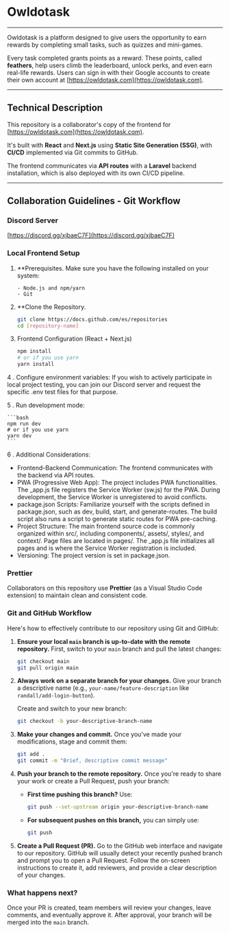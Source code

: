 # Owldotask

---

Owldotask is a platform designed to give users the opportunity to earn rewards
by completing small tasks, such as quizzes and mini-games.

Every task completed grants points as a reward. These points, called
**feathers**, help users climb the leaderboard, unlock perks, and even earn
real-life rewards. Users can sign in with their Google accounts to create their
own account at [https://owldotask.com](https://owldotask.com).

---

## Technical Description

This repository is a collaborator's copy of the frontend for
[https://owldotask.com](https://owldotask.com).

It's built with **React** and **Next.js** using **Static Site Generation
(SSG)**, with **CI/CD** implemented via Git commits to GitHub.

The frontend communicates via **API routes** with a **Laravel** backend
installation, which is also deployed with its own CI/CD pipeline.

---

## Collaboration Guidelines - Git Workflow

### Discord Server

[https://discord.gg/xjbaeC7F](https://discord.gg/xjbaeC7F)

### Local Frontend Setup

1.  **Prerequisites. Make sure you have the following installed on your system:

		- Node.js and npm/yarn
		- Git

2.  **Clone the Repository.

    ```bash
    git clone https://docs.github.com/es/repositories
    cd [repository-name]
    ```

3. Frontend Configuration (React + Next.js)

    ```bash
    npm install
    # or if you use yarn
    yarn install
    ```
    
4 . Configure environment variables: If you wish to actively participate in local project testing, you can join our Discord server and request the specific .env test files for that purpose.

5 . Run development mode:

    ```bash
    npm run dev
    # or if you use yarn
    yarn dev
    ```
6 . Additional Considerations:

 - Frontend-Backend Communication: The frontend communicates with the backend via API routes.
 - PWA (Progressive Web App): The project includes PWA functionalities. The _app.js file registers the Service Worker (sw.js) for the PWA. During development, the Service Worker is unregistered to avoid conflicts.
 - package.json Scripts: Familiarize yourself with the scripts defined in package.json, such as dev, build, start, and generate-routes. The build script also runs a script to generate static routes for PWA pre-caching.
 - Project Structure: The main frontend source code is commonly organized within src/, including components/, assets/, styles/, and context/. Page files are located in pages/. The _app.js file initializes all pages and is where the Service Worker registration is included.
 - Versioning: The project version is set in package.json.
 
### Prettier

Collaborators on this repository use **Prettier** (as a Visual Studio Code
extension) to maintain clean and consistent code.

### Git and GitHub Workflow

Here's how to effectively contribute to our repository using Git and GitHub:

1.  **Ensure your local `main` branch is up-to-date with the remote
    repository.** First, switch to your `main` branch and pull the latest
    changes:

    ```bash
    git checkout main
    git pull origin main
    ```

2.  **Always work on a separate branch for your changes.** Give your branch a
    descriptive name (e.g., `your-name/feature-description` like
    `randall/add-login-button`).

    Create and switch to your new branch:

    ```bash
    git checkout -b your-descriptive-branch-name
    ```

3.  **Make your changes and commit.** Once you've made your modifications, stage
    and commit them:

    ```bash
    git add .
    git commit -m "Brief, descriptive commit message"
    ```

4.  **Push your branch to the remote repository.** Once you're ready to share
    your work or create a Pull Request, push your branch:

    - **First time pushing this branch?** Use:
      ```bash
      git push --set-upstream origin your-descriptive-branch-name
      ```
    - **For subsequent pushes on this branch,** you can simply use:
      ```bash
      git push
      ```

5.  **Create a Pull Request (PR).** Go to the GitHub web interface and navigate
    to our repository. GitHub will usually detect your recently pushed branch
    and prompt you to open a Pull Request. Follow the on-screen instructions to
    create it, add reviewers, and provide a clear description of your changes.

### What happens next?

Once your PR is created, team members will review your changes, leave comments,
and eventually approve it. After approval, your branch will be merged into the
`main` branch.
